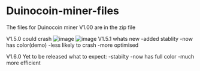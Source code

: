 # Duinocoin-miner-files
The files for Duinocoin miner
V1.00 are in the zip file


V1.5.0 could crash 
![image](https://user-images.githubusercontent.com/95881676/145694089-bb6c3752-3551-4950-ab6d-db55929073f0.png)
![image](https://user-images.githubusercontent.com/95881676/145707841-164efe14-ad98-4965-a910-b6e9a388e355.png)
V1.5.1 whats new
-added stablity
-now has color(demo)
-less likely to crash
-more optimised 

V1.6.0
Yet to be released 
what to expect:
-stabilty
-now has full color
-much more efficient
